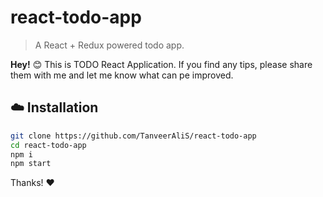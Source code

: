 # react-todo-app

> A React + Redux powered todo app.

**Hey!** :blush: This is TODO React Application. If you find any tips, please share them with me and let me know what can pe improved.

## :cloud: Installation

```sh
git clone https://github.com/TanveerAliS/react-todo-app
cd react-todo-app
npm i
npm start

```

Thanks! :heart:
